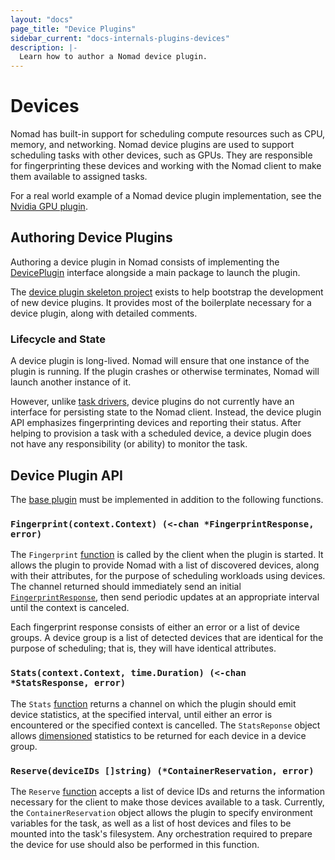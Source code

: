 ```yaml
---
layout: "docs"
page_title: "Device Plugins"
sidebar_current: "docs-internals-plugins-devices"
description: |-
  Learn how to author a Nomad device plugin.
---
```


# Devices

Nomad has built-in support for scheduling compute resources such as CPU, memory,
and networking. Nomad device plugins are used to support scheduling tasks with
other devices, such as GPUs. They are responsible for fingerprinting these
devices and working with the Nomad client to make them available to assigned
tasks.

For a real world example of a Nomad device plugin implementation, see the [Nvidia
GPU plugin](https://github.com/hashicorp/nomad/tree/master/devices/gpu/nvidia).

## Authoring Device Plugins

Authoring a device plugin in Nomad consists of implementing the
[DevicePlugin][devicePlugin] interface alongside
a main package to launch the plugin.

The [device plugin skeleton project][skeletonProject] exists to help bootstrap
the development of new device plugins. It provides most of the boilerplate
necessary for a device plugin, along with detailed comments.

### Lifecycle and State

A device plugin is long-lived. Nomad will ensure that one instance of the plugin is
running. If the plugin crashes or otherwise terminates, Nomad will launch another
instance of it.

However, unlike [task drivers](task-drivers.html), device plugins do not currently
have an interface for persisting state to the Nomad client. Instead, the device
plugin API emphasizes fingerprinting devices and reporting their status. After
helping to provision a task with a scheduled device, a device plugin does not
have any responsibility (or ability) to monitor the task.

## Device Plugin API

The [base plugin][baseplugin] must be implemented in addition to the following
functions.

### `Fingerprint(context.Context) (<-chan *FingerprintResponse, error)`

The `Fingerprint` [function][fingerprintFn] is called by the client when the plugin is started.
It allows the plugin to provide Nomad with a list of discovered devices, along with their
attributes, for the purpose of scheduling workloads using devices.
The channel returned should immediately send an initial
[`FingerprintResponse`][fingerprintResponse], then send periodic updates at
an appropriate interval until the context is canceled.

Each fingerprint response consists of either an error or a list of device groups.
A device group is a list of detected devices that are identical for the purpose of
scheduling; that is, they will have identical attributes.

### `Stats(context.Context, time.Duration) (<-chan *StatsResponse, error)`

The `Stats` [function][statsFn] returns a channel on which the plugin should
emit device statistics, at the specified interval, until either an error is
encountered or the specified context is cancelled. The `StatsReponse` object
allows [dimensioned][dimensioned] statistics to be returned for each device in a device group.

### `Reserve(deviceIDs []string) (*ContainerReservation, error)`

The `Reserve` [function][reserveFn] accepts a list of device IDs and returns the information
necessary for the client to make those devices available to a task. Currently,
the `ContainerReservation` object allows the plugin to specify environment
variables for the task, as well as a list of host devices and files to be mounted
into the task's filesystem. Any orchestration required to prepare the device for
use should also be performed in this function.

[DevicePlugin]: https://github.com/hashicorp/nomad/blob/v0.9.0/plugins/device/device.go#L20-L33
[baseplugin]: /docs/internals/plugins/base.html
[skeletonProject]: https://github.com/hashicorp/nomad-skeleton-device-plugin
[fingerprintResponse]: https://github.com/hashicorp/nomad/blob/v0.9.0/plugins/device/device.go#L37-L43
[fingerprintFn]: https://github.com/hashicorp/nomad-skeleton-device-plugin/blob/v0.1.0/device/device.go#L159-L165
[statsFn]: https://github.com/hashicorp/nomad-skeleton-device-plugin/blob/v0.1.0/device/device.go#L169-L176
[reserveFn]: https://github.com/hashicorp/nomad-skeleton-device-plugin/blob/v0.1.0/device/device.go#L189-L245
[dimensioned]: https://github.com/hashicorp/nomad/blob/v0.9.0/plugins/shared/structs/stats.go#L33-L34
